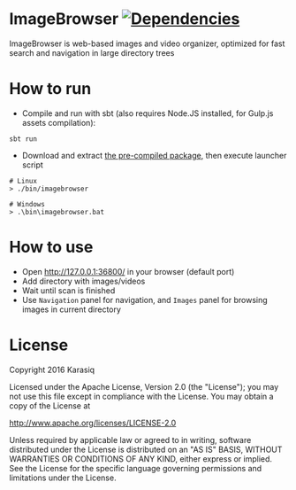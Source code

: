 # ImageBrowser [![Dependencies](https://app.updateimpact.com/badge/692686982173822976/imagebrowser.svg?config=compile)](https://app.updateimpact.com/latest/692686982173822976/imagebrowser)
ImageBrowser is web-based images and video organizer, optimized for fast search and navigation in large directory trees

# How to run
* Compile and run with sbt (also requires Node.JS installed, for Gulp.js assets compilation):
```
sbt run
```

* Download and extract [the pre-compiled package](https://github.com/Karasiq/imagebrowser/releases/download/v1.0.0/imagebrowser-1.0.0.zip), then execute launcher script
```
# Linux
> ./bin/imagebrowser

# Windows
> .\bin\imagebrowser.bat
```

# How to use
* Open http://127.0.0.1:36800/ in your browser (default port)
* Add directory with images/videos
* Wait until scan is finished
* Use `Navigation` panel for navigation, and `Images` panel for browsing images in current directory

# License
Copyright 2016 Karasiq

Licensed under the Apache License, Version 2.0 (the "License");
you may not use this file except in compliance with the License.
You may obtain a copy of the License at

  http://www.apache.org/licenses/LICENSE-2.0

Unless required by applicable law or agreed to in writing, software
distributed under the License is distributed on an "AS IS" BASIS,
WITHOUT WARRANTIES OR CONDITIONS OF ANY KIND, either express or implied.
See the License for the specific language governing permissions and
limitations under the License.
